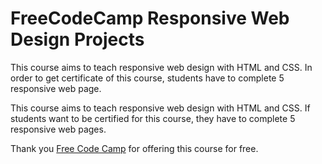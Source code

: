 # FreeCodeCamp Responsive Web Design Projects

This course aims to teach responsive web design with HTML and CSS. In order to get certificate of this course, students have to complete 5 responsive web page.

This course aims to teach responsive web design with HTML and CSS. If students want to be certified for this course, they have to complete 5 responsive web pages.

Thank you [Free Code Camp](https://www.freecodecamp.org/learn/2022/responsive-web-design/) for offering this course for free.
